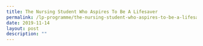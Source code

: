 ```yaml
---
title: The Nursing Student Who Aspires To Be A Lifesaver
permalink: /lp-programme/the-nursing-student-who-aspires-to-be-a-lifesaver/
date: 2019-11-14
layout: post
description: ""
---
```

